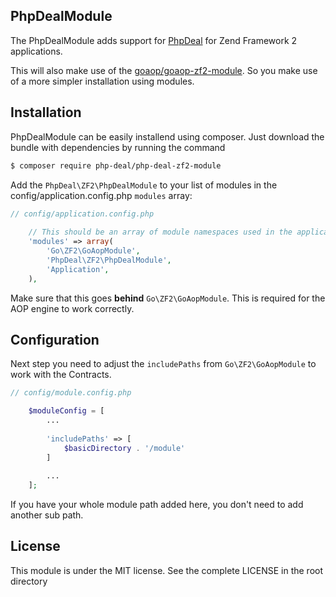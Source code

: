 PhpDealModule
-------------

The PhpDealModule adds support for [PhpDeal](https://github.com/php-deal/framework) for Zend Framework 2 applications.

This will also make use of the [goaop/goaop-zf2-module](https://github.com/goaop/goaop-zf2-module).
So you make use of a more simpler installation using modules.

Installation
------------

PhpDealModule can be easily installend using composer. Just 
download the bundle with dependencies by running the command

```bash
$ composer require php-deal/php-deal-zf2-module
```

Add the `PhpDeal\ZF2\PhpDealModule` to your list of modules in the config/application.config.php `modules` array:
```php
// config/application.config.php
    
    // This should be an array of module namespaces used in the application.
    'modules' => array(
        'Go\ZF2\GoAopModule',
        'PhpDeal\ZF2\PhpDealModule',
        'Application',
    ),
```

Make sure that this goes **behind** `Go\ZF2\GoAopModule`. This is required for the AOP engine to work correctly.

Configuration
-------------

Next step you need to adjust the `includePaths` from `Go\ZF2\GoAopModule` to work with the Contracts.

```php
// config/module.config.php

    $moduleConfig = [
        ...
        
        'includePaths' => [
            $basicDirectory . '/module'
        ]
        
        ...
    ];
```

If you have your whole module path added here, you don't need to add another sub path.

License
-------

This module is under the MIT license. See the complete LICENSE in the root directory
